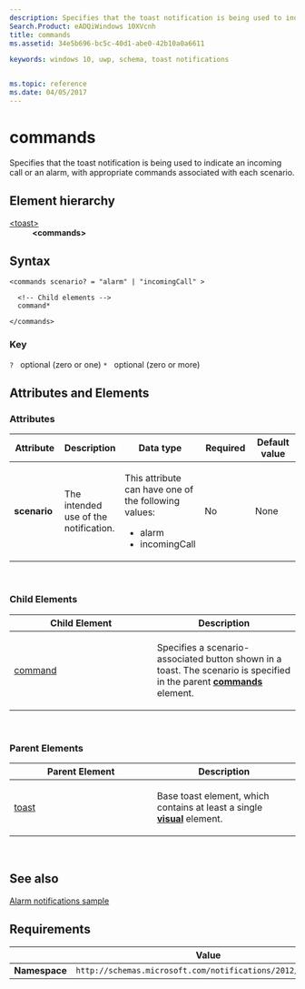 ```yaml
---
description: Specifies that the toast notification is being used to indicate an incoming call or an alarm, with appropriate commands associated with each scenario.
Search.Product: eADQiWindows 10XVcnh
title: commands
ms.assetid: 34e5b696-bc5c-40d1-abe0-42b10a0a6611

keywords: windows 10, uwp, schema, toast notifications


ms.topic: reference
ms.date: 04/05/2017
---
```


# commands




Specifies that the toast notification is being used to indicate an incoming call or an alarm, with appropriate commands associated with each scenario.

## Element hierarchy

<dl>
<dt><a href="element-toast.md">&lt;toast&gt;</a></dt>
<dd><b>&lt;commands&gt;</b></dd>
</dl>

## Syntax

``` syntax
<commands scenario? = "alarm" | "incomingCall" >

  <!-- Child elements -->
  command*

</commands>
```

### Key

`?`   optional (zero or one)
`*`   optional (zero or more)

## Attributes and Elements


### Attributes

<table>
<colgroup>
<col width="20%" />
<col width="20%" />
<col width="20%" />
<col width="20%" />
<col width="20%" />
</colgroup>
<thead>
<tr class="header">
<th>Attribute</th>
<th>Description</th>
<th>Data type</th>
<th>Required</th>
<th>Default value</th>
</tr>
</thead>
<tbody>
<tr class="odd">
<td><strong>scenario</strong></td>
<td><p>The intended use of the notification.</p></td>
<td><p>This attribute can have one of the following values:</p>
<ul>
<li>alarm</li>
<li>incomingCall</li>
</ul></td>
<td>No</td>
<td>None</td>
</tr>
</tbody>
</table>

 

### Child Elements

<table>
<colgroup>
<col width="50%" />
<col width="50%" />
</colgroup>
<thead>
<tr class="header">
<th>Child Element</th>
<th>Description</th>
</tr>
</thead>
<tbody>
<tr class="odd">
<td><a href="element-command.md">command</a> </td>
<td><p>Specifies a scenario-associated button shown in a toast. The scenario is specified in the parent <a href="element-commands.md"><strong>commands</strong></a>  element.</p></td>
</tr>
</tbody>
</table>

 

### Parent Elements

<table>
<colgroup>
<col width="50%" />
<col width="50%" />
</colgroup>
<thead>
<tr class="header">
<th>Parent Element</th>
<th>Description</th>
</tr>
</thead>
<tbody>
<tr class="odd">
<td><a href="element-toast.md">toast</a> </td>
<td><p>Base toast element, which contains at least a single <a href="element-visual.md"><strong>visual</strong></a>  element.</p></td>
</tr>
</tbody>
</table>

 

## See also


[Alarm notifications sample](/samples/browse/)

## Requirements

|          | Value |
|----------|--------------|
| **Namespace** | `http://schemas.microsoft.com/notifications/2012/toast.xsd` |

 

 
